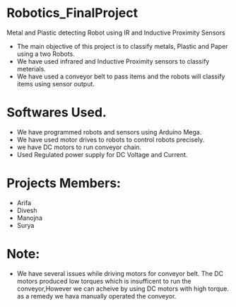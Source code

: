 # Robotics_FinalProject
Metal and Plastic detecting Robot using IR and Inductive Proximity Sensors
- The main objective of this project is to classify metals, Plastic and Paper using a two Robots.
- We have used infrared and Inductive Proximity sensors to classify meterials. 
- We have used a conveyor belt to pass items and the robots will classify items using sensor output.

# Softwares Used.
- We have programmed robots and sensors using Arduino Mega.
- We have used motor drives to robots to control robots precisely.
- we have DC motors to run conveyor chain.
- Used Regulated power supply for DC Voltage and Current.

# Projects Members:
- Arifa
- Divesh
- Manojna
- Surya

# Note:
- We have several issues while driving motors for conveyor belt. The DC motors produced low torques which is insufficent to run the conveyor,However we can acheive by using DC motors with high torque. as a remedy we hava manually operated the conveyor.
